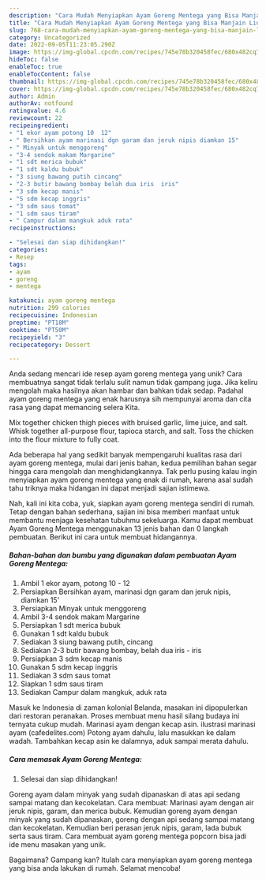 ```yaml
---
description: "Cara Mudah Menyiapkan Ayam Goreng Mentega yang Bisa Manjain Lidah"
title: "Cara Mudah Menyiapkan Ayam Goreng Mentega yang Bisa Manjain Lidah"
slug: 768-cara-mudah-menyiapkan-ayam-goreng-mentega-yang-bisa-manjain-lidah
category: Uncategorized
date: 2022-09-05T11:23:05.290Z
image: https://img-global.cpcdn.com/recipes/745e78b320458fec/680x482cq70/ayam-goreng-mentega-foto-resep-utama.jpg
hideToc: false
enableToc: true
enableTocContent: false
thumbnail: https://img-global.cpcdn.com/recipes/745e78b320458fec/680x482cq70/ayam-goreng-mentega-foto-resep-utama.jpg
cover: https://img-global.cpcdn.com/recipes/745e78b320458fec/680x482cq70/ayam-goreng-mentega-foto-resep-utama.jpg
author: Admin
authorAv: notfound
ratingvalue: 4.6
reviewcount: 22
recipeingredient:
- "1 ekor ayam potong 10  12"
- " Bersihkan ayam marinasi dgn garam dan jeruk nipis diamkan 15"
- " Minyak untuk menggoreng"
- "3-4 sendok makam Margarine"
- "1 sdt merica bubuk"
- "1 sdt kaldu bubuk"
- "3 siung bawang putih cincang"
- "2-3 butir bawang bombay belah dua iris  iris"
- "3 sdm kecap manis"
- "5 sdm kecap inggris"
- "3 sdm saus tomat"
- "1 sdm saus tiram"
- " Campur dalam mangkuk aduk rata"
recipeinstructions:

- "Selesai dan siap dihidangkan!"
categories:
- Resep
tags:
- ayam
- goreng
- mentega

katakunci: ayam goreng mentega 
nutrition: 299 calories
recipecuisine: Indonesian
preptime: "PT18M"
cooktime: "PT50M"
recipeyield: "3"
recipecategory: Dessert

---
```





Anda sedang mencari ide resep ayam goreng mentega yang unik? Cara membuatnya sangat tidak terlalu sulit namun tidak gampang juga. Jika keliru mengolah maka hasilnya akan hambar dan bahkan tidak sedap. Padahal ayam goreng mentega yang enak harusnya sih mempunyai aroma dan cita rasa yang dapat memancing selera Kita.





Mix together chicken thigh pieces with bruised garlic, lime juice, and salt. Whisk together all-purpose flour, tapioca starch, and salt. Toss the chicken into the flour mixture to fully coat.

Ada beberapa hal yang sedikit banyak mempengaruhi kualitas rasa dari ayam goreng mentega, mulai dari jenis bahan, kedua pemilihan bahan segar hingga cara mengolah dan menghidangkannya. Tak perlu pusing kalau ingin menyiapkan ayam goreng mentega yang enak di rumah, karena asal sudah tahu triknya maka hidangan ini dapat menjadi sajian istimewa.






Nah, kali ini kita coba, yuk, siapkan ayam goreng mentega sendiri di rumah. Tetap dengan bahan sederhana, sajian ini bisa memberi manfaat untuk membantu menjaga kesehatan tubuhmu sekeluarga. Kamu dapat membuat Ayam Goreng Mentega menggunakan 13 jenis bahan dan 0 langkah pembuatan. Berikut ini cara untuk membuat hidangannya.

<!--inarticleads1-->

##### Bahan-bahan dan bumbu yang digunakan dalam pembuatan Ayam Goreng Mentega:

1. Ambil 1 ekor ayam, potong 10 - 12
1. Persiapkan  Bersihkan ayam, marinasi dgn garam dan jeruk nipis, diamkan 15&#39;
1. Persiapkan  Minyak untuk menggoreng
1. Ambil 3-4 sendok makam Margarine
1. Persiapkan 1 sdt merica bubuk
1. Gunakan 1 sdt kaldu bubuk
1. Sediakan 3 siung bawang putih, cincang
1. Sediakan 2-3 butir bawang bombay, belah dua iris - iris
1. Persiapkan 3 sdm kecap manis
1. Gunakan 5 sdm kecap inggris
1. Sediakan 3 sdm saus tomat
1. Siapkan 1 sdm saus tiram
1. Sediakan  Campur dalam mangkuk, aduk rata


Masuk ke Indonesia di zaman kolonial Belanda, masakan ini dipopulerkan dari restoran peranakan. Proses membuat menu hasil silang budaya ini ternyata cukup mudah. Marinasi ayam dengan kecap asin. ilustrasi marinasi ayam (cafedelites.com) Potong ayam dahulu, lalu masukkan ke dalam wadah. Tambahkan kecap asin ke dalamnya, aduk sampai merata dahulu. 

<!--inarticleads2-->

##### Cara memasak Ayam Goreng Mentega:


1. Selesai dan siap dihidangkan!

Goreng ayam dalam minyak yang sudah dipanaskan di atas api sedang sampai matang dan kecokelatan. Cara membuat: Marinasi ayam dengan air jeruk nipis, garam, dan merica bubuk. Kemudian goreng ayam dengan minyak yang sudah dipanaskan, goreng dengan api sedang sampai matang dan kecokelatan. Kemudian beri perasan jeruk nipis, garam, lada bubuk serta saus tiram. Cara membuat ayam goreng mentega popcorn bisa jadi ide menu masakan yang unik. 

Bagaimana? Gampang kan? Itulah cara menyiapkan ayam goreng mentega yang bisa anda lakukan di rumah. Selamat mencoba!
